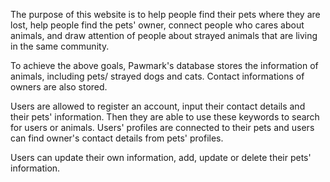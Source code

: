 The purpose of this website is to help people find their pets where they are lost, help people find the pets' owner,
connect people who cares about animals, and draw attention of people about strayed animals that are living in the same community.

To achieve the above goals, Pawmark's database stores the information of animals, including pets/ strayed dogs and cats. Contact informations of owners
are also stored.

Users are allowed to register an account, input their contact details and their pets' information. Then they are able to
use these keywords to search for users or animals. Users' profiles are connected to their pets and users can find owner's contact details from
pets' profiles.

Users can update their own information, add, update or delete their pets' information.